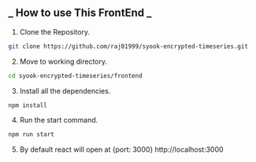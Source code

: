 ## _ How to use This FrontEnd _

1. Clone the Repository.

```bash
git clone https://github.com/raj01999/syook-encrypted-timeseries.git
```

2. Move to working directory.

```bash
cd syook-encrypted-timeseries/frontend
```

3. Install all the dependencies.

```bash
npm install
```

4. Run the start command.

```bash
npm run start
```

5. By default react will open at {port: 3000}
   http://localhost:3000
